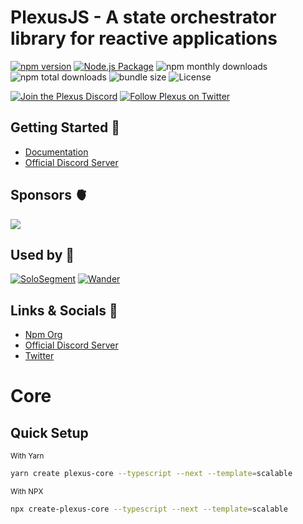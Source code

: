 # PlexusJS - A state orchestrator library for reactive applications

[![npm version](https://badge.fury.io/js/@plexusjs%2Fcore.svg)](https://badge.fury.io/js/@plexusjs%2Fcore)
[![Node.js Package](https://github.com/PlexusJS/plexus/actions/workflows/npm-publish-github-packages.yml/badge.svg)](https://github.com/PlexusJS/plexus/actions/workflows/npm-publish-github-packages.yml)
![npm monthly downloads](https://img.shields.io/npm/dw/@plexusjs/core?style=flat)
![npm total downloads](https://img.shields.io/npm/dt/@plexusjs/core?style=flat)
![bundle size](https://img.shields.io/bundlephobia/min/@plexusjs/core?style=flat)
![License](https://img.shields.io/npm/l/@plexusjs/core?style=flat)

[![Join the Plexus Discord](https://discordapp.com/api/guilds/941858479793123358/embed.png)](https://discord.gg/kWJ2kVnykH)
[![Follow Plexus on Twitter](https://img.shields.io/twitter/follow/plexusjs?color=%09%231DA1F2&logo=Twitter&logoColor=%09%231DA1F2&style=flat)](https://twitter.com/plexusjs)

## Getting Started 🚀

- [Documentation](https://plexusjs.org)
- [Official Discord Server](https://discord.gg/m2VmArU6WP)

## Sponsors 🫀

<a aria-label="Powered By Vercel" href="https://vercel.com?utm_source=plexusjs&utm_campaign=oss">
  <img src="https://www.datocms-assets.com/31049/1618983297-powered-by-vercel.svg">
</a>

## Used by 🤝

[![SoloSegment](https://knowledgebase.solosegment.com/wp-content/uploads/2022/01/solosegment-google.png)](https://solosegment.com/)
[![Wander](https://www.wander.com/images/wander-horizontal-white.svg)](https://www.wander.com/)

## Links & Socials 🔗

- [Npm Org](https://www.npmjs.com/org/plexusjs)
- [Official Discord Server](https://discord.gg/m2VmArU6WP)
- [Twitter](https://twitter.com/plexusjs)

# Core

## Quick Setup

<small>With Yarn</small>

```bash prefix="$"
yarn create plexus-core --typescript --next --template=scalable
```

<small>With NPX</small>

```bash
npx create-plexus-core --typescript --next --template=scalable
```

